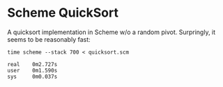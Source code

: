 # Scheme QuickSort

A quicksort implementation in Scheme w/o a random pivot. Surpringly, it seems to be reasonably fast:

    time scheme --stack 700 < quicksort.scm

    real    0m2.727s
    user    0m1.590s
    sys	    0m0.037s
